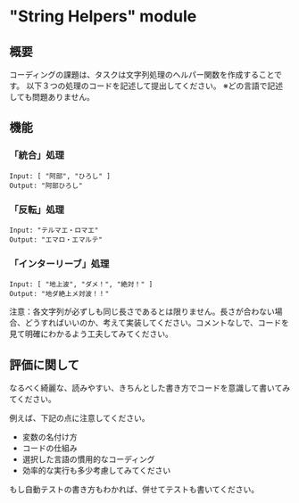 # "String Helpers" module

## 概要

コーディングの課題は、タスクは文字列処理のヘルパー関数を作成することです。
以下３つの処理のコードを記述して提出してください。
※どの言語で記述しても問題ありません。

## 機能

### 「統合」処理

```
Input: [ "阿部", "ひろし" ]
Output: "阿部ひろし"
```

### 「反転」処理

```
Input: "テルマエ・ロマエ"
Output: "エマロ・エマルテ" 
```

### 「インターリーブ」処理

```
Input: [ "地上波", "ダメ！", "絶対！" ]
Output: "地ダ絶上メ対波！！"
```

注意：各文字列が必ずしも同じ長さであるとは限りません。長さが合わない場合、どうすればいいのか、考えて実装してください。コメントなしで、コードを見て明確にわかるよう工夫してみてください。

## 評価に関して

なるべく綺麗な、読みやすい、きちんとした書き方でコードを意識して書いてみてください。

例えば、下記の点に注意してください。

* 変数の名付け方
* コードの仕組み
* 選択した言語の慣用的なコーディング
* 効率的な実行も多少考慮してみてください

もし自動テストの書き方もわかれば、併せてテストも書いてください。


